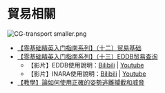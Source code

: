 # 貿易相關

![CG-transport smaller.png](https://cdn.elitedanger.cn/Fsc5w73Djctk6bMcCK7jGB6hatn5.png)

* [【零基础精英入门指南系列】（十二）贸易基础](ling-ji-chu-jing-ying-ru-men-zhi-nan-xi-lie-shi-er-mao-yi-ji-chu.md)
* [【零基础精英入门指南系列】（十三）EDDB贸易查询](ling-ji-chu-jing-ying-ru-men-zhi-nan-xi-lie-shi-san-eddb-mao-yi-cha-xun/)
  * 【影片】EDDB使用說明：[Bilibili](https://www.bilibili.com/video/BV13t411u7Va) \| [Youtube](https://www.youtube.com/watch?v=-VleIeDuVWk)
  * 【影片】INARA使用說明：[Bilibili](https://www.bilibili.com/video/BV1U4411X7dm) \| [Youtube](https://www.youtube.com/watch?v=D45UR_uVnpw)
* [【教學】論如何使用正確的姿勢逃離攔截和威脅](jiao-xue-lun-ru-he-shi-yong-zheng-que-de-zi-shi-tao-li-lan-jie-he-wei-xie.md)

